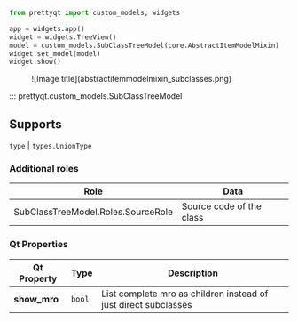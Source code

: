 
```py
from prettyqt import custom_models, widgets

app = widgets.app()
widget = widgets.TreeView()
model = custom_models.SubClassTreeModel(core.AbstractItemModelMixin)
widget.set_model(model)
widget.show()
```

<figure markdown>
  ![Image title](abstractitemmodelmixin_subclasses.png)
</figure>

::: prettyqt.custom_models.SubClassTreeModel

## Supports

`type` | `types.UnionType`

### Additional roles

| Role                               | Data                       |
| -----------------------------------|----------------------------|
| SubClassTreeModel.Roles.SourceRole | Source code of the class   |


### Qt Properties

| Qt Property  | Type    | Description                                                     |
| -------------|---------|-----------------------------------------------------------------|
| **show_mro** | `bool`  | List complete mro as children instead of just direct subclasses |
